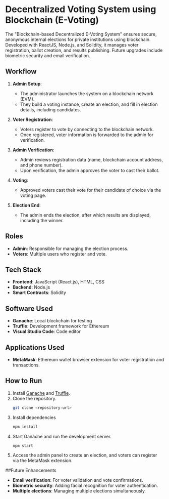 # Decentralized Voting System using Blockchain (E-Voting)
The "Blockchain-based Decentralized E-Voting System" ensures secure, anonymous internal elections for private institutions using blockchain. Developed with ReactJS, Node.js, and Solidity, it manages voter registration, ballot creation, and results publishing. Future upgrades include biometric security and email verification.

## Workflow

1. **Admin Setup**:
   - The administrator launches the system on a blockchain network (EVM).
   - They build a voting instance, create an election, and fill in election details, including candidates.
   
2. **Voter Registration**:
   - Voters register to vote by connecting to the blockchain network.
   - Once registered, voter information is forwarded to the admin for verification.

3. **Admin Verification**:
   - Admin reviews registration data (name, blockchain account address, and phone number).
   - Upon verification, the admin approves the voter to cast their ballot.

4. **Voting**:
   - Approved voters cast their vote for their candidate of choice via the voting page.

5. **Election End**:
   - The admin ends the election, after which results are displayed, including the winner.

## Roles

- **Admin**: Responsible for managing the election process.
- **Voters**: Multiple users who register and vote.

## Tech Stack

- **Frontend**: JavaScript (React.js), HTML, CSS
- **Backend**: Node.js
- **Smart Contracts**: Solidity

## Software Used

- **Ganache**: Local blockchain for testing
- **Truffle**: Development framework for Ethereum
- **Visual Studio Code**: Code editor

## Applications Used

- **MetaMask**: Ethereum wallet browser extension for voter registration and transactions.

## How to Run

1. Install [Ganache](https://www.trufflesuite.com/ganache) and [Truffle](https://www.trufflesuite.com/truffle).
2. Clone the repository.
   ```bash
   git clone <repository-url>

3. Install dependencies
   ```bash
   npm install
   
4. Start Ganache and run the development server.
   ```bash
   npm start
   
5. Access the admin panel to create an election, and voters can register via the MetaMask extension.

##Future Enhancements


- **Email verification**: For voter validation and vote confirmations.
- **Biometric security**: Adding facial recognition for voter authentication.
- **Multiple elections**: Managing multiple elections simultaneously.
